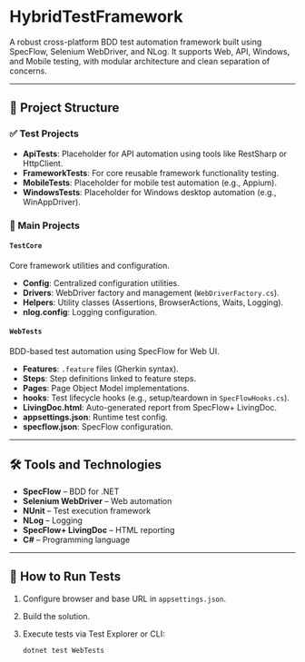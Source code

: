 # HybridTestFramework

A robust cross-platform BDD test automation framework built using SpecFlow, Selenium WebDriver, and NLog. It supports Web, API, Windows, and Mobile testing, with modular architecture and clean separation of concerns.

---

## 🧱 Project Structure

### ✅ Test Projects

* **ApiTests**: Placeholder for API automation using tools like RestSharp or HttpClient.
* **FrameworkTests**: For core reusable framework functionality testing.
* **MobileTests**: Placeholder for mobile test automation (e.g., Appium).
* **WindowsTests**: Placeholder for Windows desktop automation (e.g., WinAppDriver).

### 🚀 Main Projects

#### `TestCore`

Core framework utilities and configuration.

* **Config**: Centralized configuration utilities.
* **Drivers**: WebDriver factory and management (`WebDriverFactory.cs`).
* **Helpers**: Utility classes (Assertions, BrowserActions, Waits, Logging).
* **nlog.config**: Logging configuration.

#### `WebTests`

BDD-based test automation using SpecFlow for Web UI.

* **Features**: `.feature` files (Gherkin syntax).
* **Steps**: Step definitions linked to feature steps.
* **Pages**: Page Object Model implementations.
* **hooks**: Test lifecycle hooks (e.g., setup/teardown in `SpecFlowHooks.cs`).
* **LivingDoc.html**: Auto-generated report from SpecFlow+ LivingDoc.
* **appsettings.json**: Runtime test config.
* **specflow\.json**: SpecFlow configuration.

---

## 🛠️ Tools and Technologies

* **SpecFlow** – BDD for .NET
* **Selenium WebDriver** – Web automation
* **NUnit** – Test execution framework
* **NLog** – Logging
* **SpecFlow+ LivingDoc** – HTML reporting
* **C#** – Programming language

---

## 🧪 How to Run Tests

1. Configure browser and base URL in `appsettings.json`.
2. Build the solution.
3. Execute tests via Test Explorer or CLI:

   ```bash
   dotnet test WebTests
   ```
